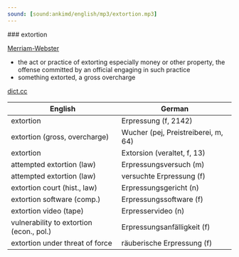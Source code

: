 ```yaml
---
sound: [sound:ankimd/english/mp3/extortion.mp3]
---
```


\### extortion

[Merriam-Webster](https://www.merriam-webster.com/dictionary/extortion)

- the act or practice of extorting especially money or other property, the offense committed by an official engaging in such practice
- something extorted, a gross overcharge

[dict.cc](https://www.dict.cc/extortion)

| English        | German       |
| -------------- | ------------ |
| extortion | Erpressung (f, 2142) |
| extortion (gross, overcharge) | Wucher (pej, Preistreiberei, m, 64) |
| extortion | Extorsion (veraltet, f, 13) |
| attempted extortion (law) | Erpressungsversuch (m) |
| attempted extortion (law) | versuchte Erpressung (f) |
| extortion court (hist., law) | Erpressungsgericht (n) |
| extortion software (comp.) | Erpressungssoftware (f) |
| extortion video (tape) | Erpresservideo (n) |
| vulnerability to extortion (econ., pol.) | Erpressungsanfälligkeit (f) |
| extortion under threat of force | räuberische Erpressung (f) |

